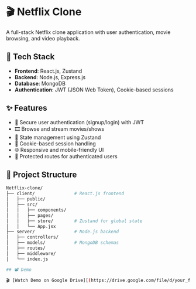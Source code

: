 # 🎬 Netflix Clone

A full-stack Netflix clone application with user authentication, movie browsing, and video playback.

## 🚀 Tech Stack

- **Frontend**: React.js, Zustand
- **Backend**: Node.js, Express.js
- **Database**: MongoDB
- **Authentication**: JWT (JSON Web Token), Cookie-based sessions

## ✨ Features

- 🔐 Secure user authentication (signup/login) with JWT
- 🎞️ Browse and stream movies/shows
- 🧠 State management using Zustand
- 🍪 Cookie-based session handling
- 🌐 Responsive and mobile-friendly UI
- 🔁 Protected routes for authenticated users

## 📁 Project Structure

```bash
Netflix-clone/
├── client/               # React.js frontend
│   ├── public/
│   ├── src/
│   │   ├── components/
│   │   ├── pages/
│   │   ├── store/        # Zustand for global state
│   │   └── App.jsx
├── server/               # Node.js backend
│   ├── controllers/
│   ├── models/           # MongoDB schemas
│   ├── routes/
│   ├── middleware/
│   └── index.js

## 📽️ Demo

🎬 [Watch Demo on Google Drive][(https://drive.google.com/file/d/your_file_id/view](https://drive.google.com/file/d/1bN6eiqdVBHJMq-4nsFuBv51_IQhrzgL6/view?usp=drivesdk))



